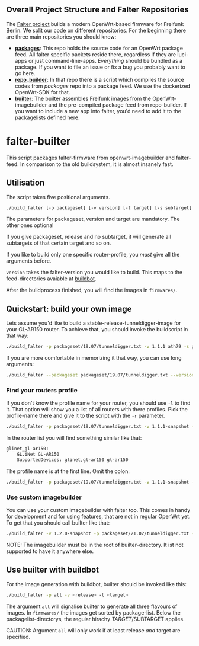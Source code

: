 ## Overall Project Structure and Falter Repositories
The [Falter project](https://github.com/Freifunk-Spalter) builds a modern OpenWrt-based firmware for Freifunk Berlin. We split our code on different repositories. For the beginning there are three main repositories you should know:

+ **[packages](https://github.com/Freifunk-Spalter/packages/)**: This repo holds the source code for an OpenWrt package feed. All falter specific packets reside there, regardless if they are luci-apps or just command-line-apps. *Everything* should be bundled as a package. If you want to file an issue or fix a bug you probably want to go here.
+ **[repo_builder](https://github.com/Freifunk-Spalter/repo_builder)**: In that repo there is a script which compiles the source codes from *packages* repo into a package feed. We use the dockerized OpenWrt-SDK for that.
+ **[builter](https://github.com/Freifunk-Spalter/builter)**: The builter assembles Freifunk images from the OpenWrt-imagebuilder and the pre-compiled package feed from repo-builder. If you want to include a new app into falter, you'd need to add it to the packagelists defined here.

# falter-builter

This script packages falter-firmware from openwrt-imagebuilder and falter-feed. In comparison to the old buildsystem, it is almost insanely fast.

## Utilisation

The script takes five positional arguments.

```sh
./build_falter [-p packageset] [-v version] [-t target] [-s subtarget] [-r router]
```

The parameters for packageset, version and target are mandatory. The other ones optional

If you give packageset, release and no subtarget, it will generate all subtargets of that certain target and so on.

If you like to build only one specific router-profile, you *must* give all the arguments before. 

`version` takes the falter-version you would like to build. This maps to the feed-directories avaiable at [buildbot](https://firmware.berlin.freifunk.net/feed/).

After the buildprocess finished, you will find the images in `firmwares/`.

## Quickstart: build your own image

Lets assume you'd like to build a stable-release-tunneldigger-image for your GL-AR150 router. To achieve that, you should invoke the buildscript in that way:

```sh
./build_falter -p packageset/19.07/tunneldigger.txt -v 1.1.1 ath79 -s generic -r glinet_gl-ar150
```

If you are more comfortable in memorizing it that way, you can use long arguments:

```sh
./build_falter --packageset packageset/19.07/tunneldigger.txt --version 1.1.1 --target ath79 --sub-target generic -router glinet_gl-ar150
```

### Find your routers profile

If you don't know the profile name for your router, you should use `-l` to find it. That option will show you a list of all routers with there profiles. Pick the profile-name there and give it to the script with the `-r` parameter.

```sh
./build_falter -p packageset/19.07/tunneldigger.txt -v 1.1.1-snapshot -t ath79 -s generic -l
```

In the router list you will find something similar like that:

```sh
glinet_gl-ar150:
    GL.iNet GL-AR150
    SupportedDevices: glinet,gl-ar150 gl-ar150
```

The profile name is at the first line. Omit the colon:

```sh
./build_falter -p packageset/19.07/tunneldigger.txt -v 1.1.1-snapshot -t ath79 -s generic -r glinet_gl-ar150
```

### Use custom imagebuilder

You can use your custom imagebuilder with falter too. This comes in handy for development and for using features, that are not in regular OpenWrt yet. To get that you should call builter like that:

```sh
./build_falter -v 1.2.0-snapshot -p packageset/21.02/tunneldigger.txt -i openwrt-imagebuilder-21.02.0-rc3-octeon.Linux-x86_64.tar.xz -r ubnt_edgerouter
```

NOTE: The imagebuilder must be in the root of builter-directory. It ist not supported to have it anywhere else.

## Use builter with buildbot

For the image generation with buildbot, builter should be invoked like this:

```sh
./build_falter -p all -v <release> -t <target>
```

The argument `all` will signalise builter to generate all three flavours of images. In `firmwares/` the images get sorted by package-list. Below the packagelist-directorys, the regular hirachy $TARGET/$SUBTARGET applies.

CAUTION: Argument `all` will only work if at least release *and* target are specified.
